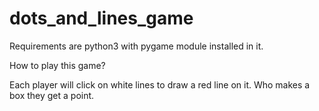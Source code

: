 # dots_and_lines_game

Requirements are python3 with pygame module installed in it.

How to play this game?

Each player will click on white lines to draw a red line on it.
Who makes a box they get a point.
